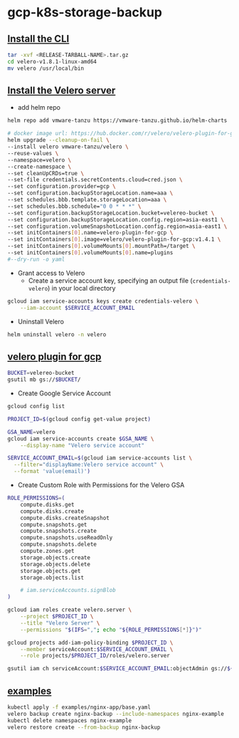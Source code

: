 # gcp-k8s-storage-backup

## [Install the CLI](https://github.com/vmware-tanzu/velero/releases/tag/v1.8.1)

```bash
tar -xvf <RELEASE-TARBALL-NAME>.tar.gz
cd velero-v1.8.1-linux-amd64
mv velero /usr/local/bin
```

## [Install the Velero server](https://github.com/vmware-tanzu/helm-charts)

- add helm repo
```bash
helm repo add vmware-tanzu https://vmware-tanzu.github.io/helm-charts

# docker image url: https://hub.docker.com/r/velero/velero-plugin-for-gcp/tags
helm upgrade --cleanup-on-fail \
--install velero vmware-tanzu/velero \
--reuse-values \
--namespace=velero \
--create-namespace \
--set cleanUpCRDs=true \
--set-file credentials.secretContents.cloud=cred.json \
--set configuration.provider=gcp \
--set configuration.backupStorageLocation.name=aaa \
--set schedules.bbb.template.storageLocation=aaa \
--set schedules.bbb.schedule="0 0 * * *" \
--set configuration.backupStorageLocation.bucket=velereo-bucket \
--set configuration.backupStorageLocation.config.region=asia-east1 \
--set configuration.volumeSnapshotLocation.config.region=asia-east1 \
--set initContainers[0].name=velero-plugin-for-gcp \
--set initContainers[0].image=velero/velero-plugin-for-gcp:v1.4.1 \
--set initContainers[0].volumeMounts[0].mountPath=/target \
--set initContainers[0].volumeMounts[0].name=plugins
#--dry-run -o yaml
```

- Grant access to Velero
    - Create a service account key, specifying an output file (`credentials-velero`) in your local directory

```bash
gcloud iam service-accounts keys create credentials-velero \
    --iam-account $SERVICE_ACCOUNT_EMAIL
```

- Uninstall Velero
```bash
helm uninstall velero -n velero
```

## [velero plugin for gcp](https://github.com/vmware-tanzu/velero-plugin-for-gcp#setup)

```bash
BUCKET=velereo-bucket
gsutil mb gs://$BUCKET/
```

- Create Google Service Account

```bash
gcloud config list

PROJECT_ID=$(gcloud config get-value project)

GSA_NAME=velero
gcloud iam service-accounts create $GSA_NAME \
    --display-name "Velero service account"

SERVICE_ACCOUNT_EMAIL=$(gcloud iam service-accounts list \
  --filter="displayName:Velero service account" \
  --format 'value(email)')
```

- Create Custom Role with Permissions for the Velero GSA

```bash
ROLE_PERMISSIONS=(
    compute.disks.get
    compute.disks.create
    compute.disks.createSnapshot
    compute.snapshots.get
    compute.snapshots.create
    compute.snapshots.useReadOnly
    compute.snapshots.delete
    compute.zones.get
    storage.objects.create
    storage.objects.delete
    storage.objects.get
    storage.objects.list

    # iam.serviceAccounts.signBlob
)

gcloud iam roles create velero.server \
    --project $PROJECT_ID \
    --title "Velero Server" \
    --permissions "$(IFS=","; echo "${ROLE_PERMISSIONS[*]}")"

gcloud projects add-iam-policy-binding $PROJECT_ID \
    --member serviceAccount:$SERVICE_ACCOUNT_EMAIL \
    --role projects/$PROJECT_ID/roles/velero.server

gsutil iam ch serviceAccount:$SERVICE_ACCOUNT_EMAIL:objectAdmin gs://${BUCKET}
```

## [examples](https://velero.io/docs/v1.8/examples/)

```bash
kubectl apply -f examples/nginx-app/base.yaml
velero backup create nginx-backup --include-namespaces nginx-example
kubectl delete namespaces nginx-example
velero restore create --from-backup nginx-backup
```